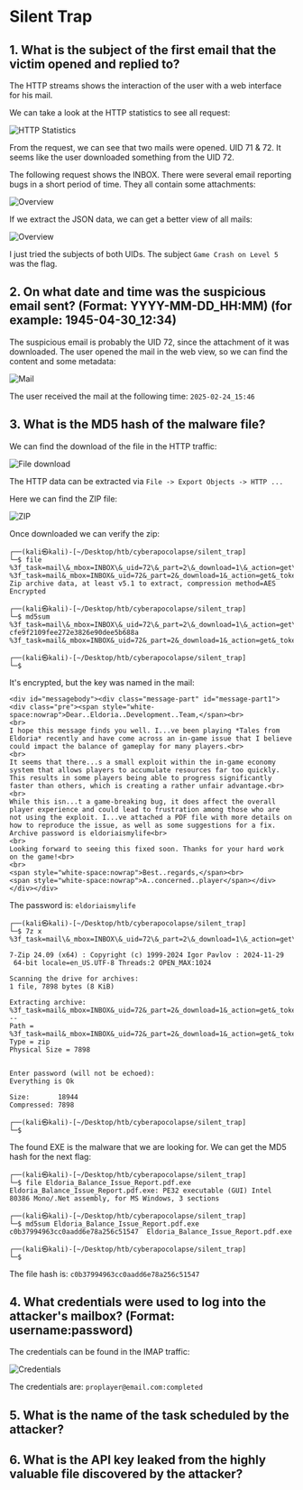 # Silent Trap
## 1. What is the subject of the first email that the victim opened and replied to?
The HTTP streams shows the interaction of the user with a web interface for his mail.

We can take a look at the HTTP statistics to see all request:

![HTTP Statistics](./images/silent_trap_stat.png)

From the request, we can see that two mails were opened. UID 71 & 72. It seems like the user downloaded something from the UID 72.

The following request shows the INBOX. There were several email reporting bugs in a short period of time. They all contain some attachments:

![Overview](./images/silent_trap_inbox.png)

If we extract the JSON data, we can get a better view of all mails:

![Overview](./images/silent_trap_inbox_overview.png)

I just tried the subjects of both UIDs. The subject `Game Crash on Level 5` was the flag.
## 2. On what date and time was the suspicious email sent? (Format: YYYY-MM-DD_HH:MM) (for example: 1945-04-30_12:34)
The suspicious email is probably the UID 72, since the attachment of it was downloaded. The user opened the mail in the web view, so we can find the content and some metadata:

![Mail](./images/silent_trap_sus_mail.png)

The user received the mail at the following time: `2025-02-24_15:46`
## 3. What is the MD5 hash of the malware file?
We can find the download of the file in the HTTP traffic:

![File download](./images/silent_trap_mail_attachment.png)

The HTTP data can be extracted via `File -> Export Objects -> HTTP ...`

Here we can find the ZIP file:

![ZIP](./images/silent_trap_zip.png)

Once downloaded we can verify the zip:
```
┌──(kali㉿kali)-[~/Desktop/htb/cyberapocolapse/silent_trap]
└─$ file %3f_task=mail\&_mbox=INBOX\&_uid=72\&_part=2\&_download=1\&_action=get\&_token=hiJRTxCbHmwErcJPTYoNEr5QwI1CQINU
%3f_task=mail&_mbox=INBOX&_uid=72&_part=2&_download=1&_action=get&_token=hiJRTxCbHmwErcJPTYoNEr5QwI1CQINU: Zip archive data, at least v5.1 to extract, compression method=AES Encrypted

┌──(kali㉿kali)-[~/Desktop/htb/cyberapocolapse/silent_trap]
└─$ md5sum %3f_task=mail\&_mbox=INBOX\&_uid=72\&_part=2\&_download=1\&_action=get\&_token=hiJRTxCbHmwErcJPTYoNEr5QwI1CQINU 
cfe9f2109fee272e3826e90dee5b688a  %3f_task=mail&_mbox=INBOX&_uid=72&_part=2&_download=1&_action=get&_token=hiJRTxCbHmwErcJPTYoNEr5QwI1CQINU

┌──(kali㉿kali)-[~/Desktop/htb/cyberapocolapse/silent_trap]
└─$ 
```

It's encrypted, but the key was named in the mail:
```
<div id="messagebody"><div class="message-part" id="message-part1"><div class="pre"><span style="white-space:nowrap">Dear..Eldoria..Development..Team,</span><br>
<br>
I hope this message finds you well. I...ve been playing *Tales from Eldoria* recently and have come across an in-game issue that I believe could impact the balance of gameplay for many players.<br>
<br>
It seems that there...s a small exploit within the in-game economy system that allows players to accumulate resources far too quickly. This results in some players being able to progress significantly faster than others, which is creating a rather unfair advantage.<br>
<br>
While this isn...t a game-breaking bug, it does affect the overall player experience and could lead to frustration among those who are not using the exploit. I...ve attached a PDF file with more details on how to reproduce the issue, as well as some suggestions for a fix. Archive password is eldoriaismylife<br>
<br>
Looking forward to seeing this fixed soon. Thanks for your hard work on the game!<br>
<br>
<span style="white-space:nowrap">Best..regards,</span><br>
<span style="white-space:nowrap">A..concerned..player</span></div></div></div>
```

The password is: `eldoriaismylife`

```
┌──(kali㉿kali)-[~/Desktop/htb/cyberapocolapse/silent_trap]
└─$ 7z x %3f_task=mail\&_mbox=INBOX\&_uid=72\&_part=2\&_download=1\&_action=get\&_token=hiJRTxCbHmwErcJPTYoNEr5QwI1CQINU

7-Zip 24.09 (x64) : Copyright (c) 1999-2024 Igor Pavlov : 2024-11-29
 64-bit locale=en_US.UTF-8 Threads:2 OPEN_MAX:1024

Scanning the drive for archives:
1 file, 7898 bytes (8 KiB)

Extracting archive: %3f_task=mail&_mbox=INBOX&_uid=72&_part=2&_download=1&_action=get&_token=hiJRTxCbHmwErcJPTYoNEr5QwI1CQINU
--
Path = %3f_task=mail&_mbox=INBOX&_uid=72&_part=2&_download=1&_action=get&_token=hiJRTxCbHmwErcJPTYoNEr5QwI1CQINU
Type = zip
Physical Size = 7898

    
Enter password (will not be echoed):
Everything is Ok

Size:       18944
Compressed: 7898

┌──(kali㉿kali)-[~/Desktop/htb/cyberapocolapse/silent_trap]
└─$ 
```

The found EXE is the malware that we are looking for. We can get the MD5 hash for the next flag:
```
┌──(kali㉿kali)-[~/Desktop/htb/cyberapocolapse/silent_trap]
└─$ file Eldoria_Balance_Issue_Report.pdf.exe 
Eldoria_Balance_Issue_Report.pdf.exe: PE32 executable (GUI) Intel 80386 Mono/.Net assembly, for MS Windows, 3 sections

┌──(kali㉿kali)-[~/Desktop/htb/cyberapocolapse/silent_trap]
└─$ md5sum Eldoria_Balance_Issue_Report.pdf.exe                                                                           
c0b37994963cc0aadd6e78a256c51547  Eldoria_Balance_Issue_Report.pdf.exe

┌──(kali㉿kali)-[~/Desktop/htb/cyberapocolapse/silent_trap]
└─$ 
```

The file hash is: `c0b37994963cc0aadd6e78a256c51547`

## 4. What credentials were used to log into the attacker's mailbox? (Format: username:password)
The credentials can be found in the IMAP traffic:

![Credentials](./images/silent_trap_credentials.png)

The credentials are: `proplayer@email.com:completed`
## 5. What is the name of the task scheduled by the attacker?
## 6. What is the API key leaked from the highly valuable file discovered by the attacker?